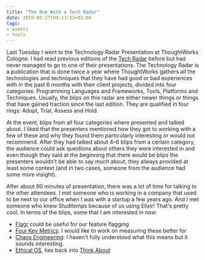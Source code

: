 ```yaml
---
title: "The One With a Tech Radar"
date: 2019-05-27T09:13:53+02:00
tags: 
- events
- tools
---
```


Last Tuesday I went to the Technology Radar Presentation at ThoughtWorks Cologne. I had read previous editions of the [Tech Radar](https://www.thoughtworks.com/radar) before but had never managed to go to one of their presentations. The Technology Radar is a publication that is done twice a year where ThoughtWorks gathers all the technologies and techniques that they have had good or bad experiences with in the past 6 months with their client projects, divided into four categories: Programming Languages and Frameworks, Tools, Platforms and Techniques. Usually, the blips on this radar are either newer things or things that have gained traction since the last edition. They are qualified in four rings: Adopt, Trial, Assess and Hold. 

At the event, blips from all four categories where presented and talked about. I liked that the presenters mentioned how they got to working with a few of these and why they found them particularly interesting or would not recommend. After they had talked about 4–6 blips from a certain category, the audience could ask questions about others they were interested in and even though they said at the beginning that there would be blips the presenters wouldn't be able to say much about, they always provided at least some context (and in two cases, someone from the audience had some more insight).

After about 90 minutes of presentation, there was a lot of time for talking to the other attendees. I met someone who is working in a company that used to be next to our office when I was with a startup a few years ago. And I met someone who knew Studitemps because of us using Elixir! That's pretty cool. In terms of the blips, some that I am interested in now: 

- [Flagr](https://checkr.github.io/flagr/#/) could be useful for our feature flagging
- [Four Key Metrics](https://www.thoughtworks.com/radar/techniques/four-key-metrics): I would like to work on measuring these better for 
- [Chaos Engineering](https://www.thoughtworks.com/radar/techniques/chaos-engineering): I haven't fully understood what this means but it sounds interesting.
- [Ethical OS](https://www.thoughtworks.com/radar/techniques/ethical-os), ties back into [Think About](../2019-05-23-think-about-conference)

